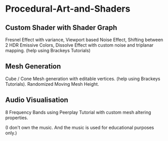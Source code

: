 # Procedural-Art-and-Shaders
 
## Custom Shader with Shader Graph
Fresnel Effect with variance,
Viewport based Noise Effect,
Shifting between 2 HDR Emissive Colors,
Dissolve Effect with custom noise and triplanar mapping.
(help using Brackeys Tutorials)

## Mesh Generation
Cube / Cone Mesh generation with editable vertices.
(help using Brackeys Tutorials).
Randomized Moving Mesh Height.

## Audio Visualisation
8 Frequency Bands using Peerplay Tutorial with custom mesh altering properties.

(I don't own the music. And the music is used for educational purposes only.)
